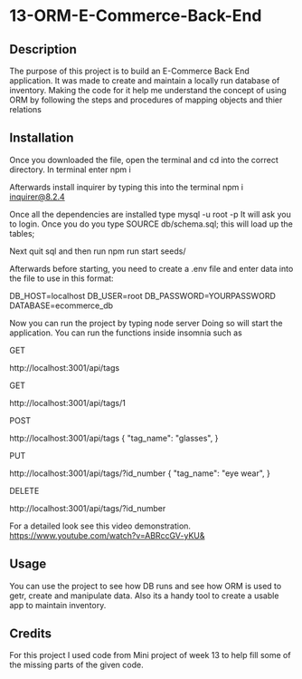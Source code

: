 # 13-ORM-E-Commerce-Back-End

## Description
The purpose of this project is to build an E-Commerce Back End application. It was made to create and maintain a locally run database of inventory. Making the code for it help me understand the concept of using ORM by following the steps and procedures of mapping objects and thier relations 

## Installation
Once you downloaded the file, open the terminal and cd into the correct directory.
In terminal enter 
npm i

Afterwards install inquirer by typing this into the terminal
npm i inquirer@8.2.4

Once all the dependencies are installed type mysql -u root -p
It will ask you to login. Once you do you type
SOURCE db/schema.sql;
this will load up the tables;

Next quit sql and then run npm run start seeds/

Afterwards before starting, you need to create a .env file and enter data into the file to use in this format:

DB_HOST=localhost
DB_USER=root
DB_PASSWORD=YOURPASSWORD
DATABASE=ecommerce_db

Now you can run the project by typing
node server
Doing so will start the application.
You can run the functions inside insomnia such as 

GET

http://localhost:3001/api/tags

GET

http://localhost:3001/api/tags/1

POST

http://localhost:3001/api/tags
{
		"tag_name": "glasses",
}

PUT

http://localhost:3001/api/tags/?id_number
{
		"tag_name": "eye wear",
}

DELETE

http://localhost:3001/api/tags/?id_number

For a detailed look see this video demonstration.
https://www.youtube.com/watch?v=ABRccGV-yKU&


## Usage
You can use the project to see how DB runs and see how ORM is used to getr, create and manipulate data. Also its a handy tool to create a usable app to maintain inventory.

## Credits
For this project I used code from Mini project of week 13 to help fill some of the missing parts of the given code.
